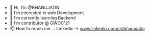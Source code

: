 - 👋 Hi, I’m @BHANUJATIN
- 👀 I’m interested in web Development
- 🌱 I’m currently learning Backend 
- 💞️ I’m contributor @ GWOC'21
- 📫 How to reach me ... Linkedin -> www.linkedin.com/in/bhanujatin

<!---
BHANUJATIN/BHANUJATIN is a ✨ special ✨ repository because its `README.md` (this file) appears on your GitHub profile.
You can click the Preview link to take a look at your changes.
--->
